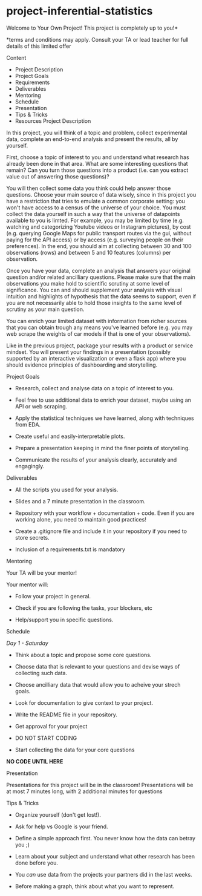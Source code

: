 # project-inferential-statistics

Welcome to Your Own Project!
This project is completely up to you!*

*terms and conditions may apply. Consult your TA or lead teacher for full details of this limited offer

Content
- Project Description
- Project Goals
- Requirements
- Deliverables
- Mentoring
- Schedule
- Presentation
- Tips & Tricks
- Resources
Project Description

In this project, you will think of a topic and problem, collect experimental data, complete an end-to-end analysis and present the results, all by yourself.

First, choose a topic of interest to you and understand what research has already been done in that area. What are some interesting questions that remain? Can you turn those questions into a product (i.e. can you extract value out of answering those questions)?

You will then collect some data you think could help answer those questions. Choose your main source of data wisely, since in this project you have a restriction that tries to emulate a common corporate setting: you won't have access to a census of the universe of your choice. You must collect the data yourself in such a way that the universe of datapoints available to you is limted. For example, you may be limited by time (e.g. watching and categorizing Youtube videos or Instagram pictures), by cost (e.g. querying Google Maps for public transport routes via the gui, without paying for the API access) or by access (e.g. surveying people on their preferences). In the end, you should aim at collecting between 30 and 100 observations (rows) and between 5 and 10 features (columns) per observation.

Once you have your data, complete an analysis that answers your original question and/or related ancilliary questions. Please make sure that the main observations you make hold to scientific scrutiny at some level of significance. You can and should supplement your analysis with visual intuition and highlights of hypothesis that the data seems to support, even if you are not necessarily able to hold those insights to the same level of scrutiny as your main question.

You can enrich your limited dataset with information from richer sources that you can obtain trough any means you've learned before (e.g. you may web scrape the weights of car models if that is one of your observations).

Like in the previous project, package your results with a product or service mindset. You will present your findings in a presentation (possibly supported by an interactive visualization or even a flask app) where you should evidence principles of dashboarding and storytelling.

 

Project Goals

* Research, collect and analyse data on a topic of interest to you.

* Feel free to use additional data to enrich your dataset, maybe using an API or web scraping.

* Apply the statistical techniques we have learned, along with techniques from EDA.

* Create useful and easily-interpretable plots.

* Prepare a presentation keeping in mind the finer points of storytelling.

* Communicate the results of your analysis clearly, accurately and engagingly.

Deliverables

* All the scripts you used for your analysis.

* Slides and a 7 minute presentation in the classroom.

* Repository with your workflow + documentation + code. Even if you are working alone, you need to maintain good practices!

* Create a .gitignore file and include it in your repository if you need to store secrets.

* Inclusion of a requirements.txt is mandatory

Mentoring

Your TA will be your mentor!

Your mentor will:

* Follow your project in general.

* Check if you are following the tasks, your blockers, etc

* Help/support you in specific questions.

Schedule

*Day 1 - Saturday*

* Think about a topic and propose some core questions.

* Choose data that is relevant to your questions and devise ways of collecting such data.

* Choose ancilliary data that would allow you to acheive your strech goals.

* Look for documentation to give context to your project.

* Write the README file in your repository.

* Get approval for your project

* DO NOT START CODING

* Start collecting the data for your core questions

**NO CODE UNTIL HERE**

Presentation 

Presentations for this project will be in the classroom! Presentations will be at most 7 minutes long, with 2 additional minutes for questions

Tips & Tricks

* Organize yourself (don't get lost!).

* Ask for help vs Google is your friend.

* Define a simple approach first. You never know how the data can betray you ;)

* Learn about your subject and understand what other research has been done before you.

* You *can* use data from the projects your partners did in the last weeks.

* Before making a graph, think about what you want to represent.
